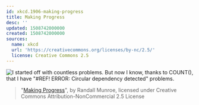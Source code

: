 ```yaml
---
id: xkcd.1906-making-progress
title: Making Progress
desc: ''
updated: 1508742000000
created: 1508742000000
sources:
  name: xkcd
  url: 'https://creativecommons.org/licenses/by-nc/2.5/'
  license: Creative Commons 2.5
---
```

![I started off with countless problems. But now I know, thanks to COUNT(), that I have "#REF! ERROR: Circular dependency detected" problems.](https://imgs.xkcd.com/comics/making_progress.png)
> "[Making Progress](https://xkcd.com/1906/)", by Randall Munroe, licensed under Creative Commons Attribution-NonCommercial 2.5 License
